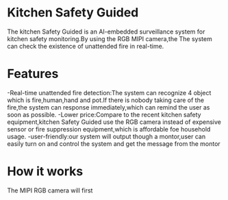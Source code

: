 # Kitchen Safety Guided
The kitchen Safety Guided is an AI-embedded surveillance system for kitchen safety monitoring.By using the RGB MIPI camera,the The system can check the existence of unattended fire in real-time.

# Features
-Real-time unattended fire detection:The system can recognize 4 object which is fire,human,hand and pot.If there is nobody taking care of the fire,the system can response immediately,which can remind the user as soon as possible.
-Lower price:Compare to the recent kitchen safety equipment,kitchen Safety Guided use the RGB camera instead of expensive sensor or fire suppression equipment,which is affordable foe household usage.
-user-friendly:our system will output though a montor,user can easily turn on and control the system and get the message from the montor

# How it works
The MIPI RGB camera will first 

